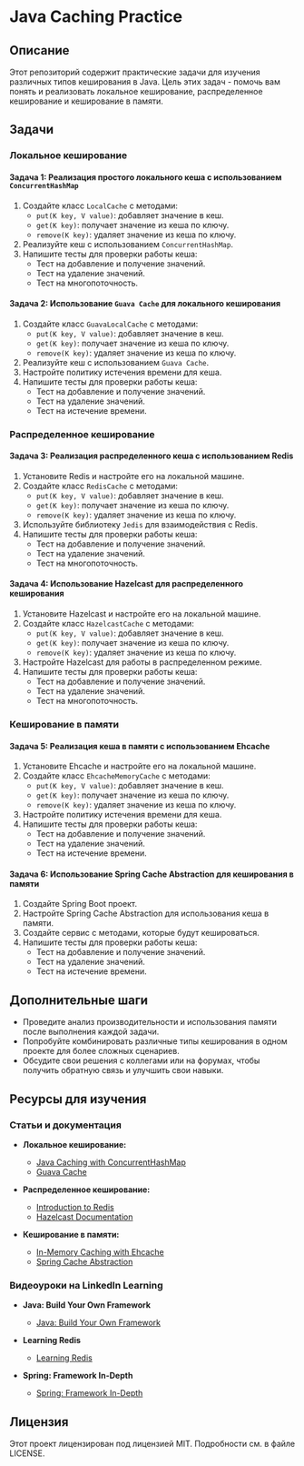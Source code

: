 # Java Caching Practice

## Описание
Этот репозиторий содержит практические задачи для изучения различных типов кеширования в Java. Цель этих задач - помочь вам понять и реализовать локальное кеширование, распределенное кеширование и кеширование в памяти.

## Задачи

### Локальное кеширование

#### Задача 1: Реализация простого локального кеша с использованием `ConcurrentHashMap`
1. Создайте класс `LocalCache` с методами:
   - `put(K key, V value)`: добавляет значение в кеш.
   - `get(K key)`: получает значение из кеша по ключу.
   - `remove(K key)`: удаляет значение из кеша по ключу.
2. Реализуйте кеш с использованием `ConcurrentHashMap`.
3. Напишите тесты для проверки работы кеша:
   - Тест на добавление и получение значений.
   - Тест на удаление значений.
   - Тест на многопоточность.

#### Задача 2: Использование `Guava Cache` для локального кеширования
1. Создайте класс `GuavaLocalCache` с методами:
   - `put(K key, V value)`: добавляет значение в кеш.
   - `get(K key)`: получает значение из кеша по ключу.
   - `remove(K key)`: удаляет значение из кеша по ключу.
2. Реализуйте кеш с использованием `Guava Cache`.
3. Настройте политику истечения времени для кеша.
4. Напишите тесты для проверки работы кеша:
   - Тест на добавление и получение значений.
   - Тест на удаление значений.
   - Тест на истечение времени.

### Распределенное кеширование

#### Задача 3: Реализация распределенного кеша с использованием Redis
1. Установите Redis и настройте его на локальной машине.
2. Создайте класс `RedisCache` с методами:
   - `put(K key, V value)`: добавляет значение в кеш.
   - `get(K key)`: получает значение из кеша по ключу.
   - `remove(K key)`: удаляет значение из кеша по ключу.
3. Используйте библиотеку `Jedis` для взаимодействия с Redis.
4. Напишите тесты для проверки работы кеша:
   - Тест на добавление и получение значений.
   - Тест на удаление значений.
   - Тест на многопоточность.

#### Задача 4: Использование Hazelcast для распределенного кеширования
1. Установите Hazelcast и настройте его на локальной машине.
2. Создайте класс `HazelcastCache` с методами:
   - `put(K key, V value)`: добавляет значение в кеш.
   - `get(K key)`: получает значение из кеша по ключу.
   - `remove(K key)`: удаляет значение из кеша по ключу.
3. Настройте Hazelcast для работы в распределенном режиме.
4. Напишите тесты для проверки работы кеша:
   - Тест на добавление и получение значений.
   - Тест на удаление значений.
   - Тест на многопоточность.

### Кеширование в памяти

#### Задача 5: Реализация кеша в памяти с использованием Ehcache
1. Установите Ehcache и настройте его на локальной машине.
2. Создайте класс `EhcacheMemoryCache` с методами:
   - `put(K key, V value)`: добавляет значение в кеш.
   - `get(K key)`: получает значение из кеша по ключу.
   - `remove(K key)`: удаляет значение из кеша по ключу.
3. Настройте политику истечения времени для кеша.
4. Напишите тесты для проверки работы кеша:
   - Тест на добавление и получение значений.
   - Тест на удаление значений.
   - Тест на истечение времени.

#### Задача 6: Использование Spring Cache Abstraction для кеширования в памяти
1. Создайте Spring Boot проект.
2. Настройте Spring Cache Abstraction для использования кеша в памяти.
3. Создайте сервис с методами, которые будут кешироваться.
4. Напишите тесты для проверки работы кеша:
   - Тест на добавление и получение значений.
   - Тест на удаление значений.
   - Тест на истечение времени.

## Дополнительные шаги
- Проведите анализ производительности и использования памяти после выполнения каждой задачи.
- Попробуйте комбинировать различные типы кеширования в одном проекте для более сложных сценариев.
- Обсудите свои решения с коллегами или на форумах, чтобы получить обратную связь и улучшить свои навыки.

## Ресурсы для изучения

### Статьи и документация
- **Локальное кеширование:**
  - [Java Caching with ConcurrentHashMap](https://www.baeldung.com/java-concurrent-map)
  - [Guava Cache](https://github.com/google/guava/wiki/CachesExplained)

- **Распределенное кеширование:**
  - [Introduction to Redis](https://redis.io/topics/introduction)
  - [Hazelcast Documentation](https://docs.hazelcast.org/docs/latest/manual/html-single/index.html)

- **Кеширование в памяти:**
  - [In-Memory Caching with Ehcache](https://www.ehcache.org/documentation/3.0/what-is-ehcache.html)
  - [Spring Cache Abstraction](https://docs.spring.io/spring-framework/docs/current/reference/html/integration.html#cache)

### Видеоуроки на LinkedIn Learning
- **Java: Build Your Own Framework**
  - [Java: Build Your Own Framework](https://www.linkedin.com/learning/java-build-your-own-framework)

- **Learning Redis**
  - [Learning Redis](https://www.linkedin.com/learning/learning-redis)

- **Spring: Framework In-Depth**
  - [Spring: Framework In-Depth](https://www.linkedin.com/learning/spring-framework-in-depth)

## Лицензия
Этот проект лицензирован под лицензией MIT. Подробности см. в файле LICENSE.
